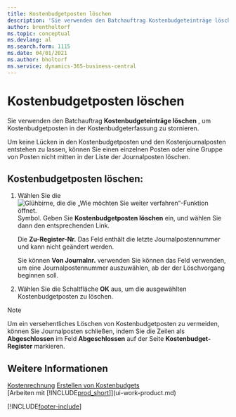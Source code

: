 ```yaml
---
title: Kostenbudgetposten löschen
description: 'Sie verwenden den Batchauftrag Kostenbudgeteinträge löschen , um Kostenbudgetposten in der Kostenbudgeterfassung zu stornieren.'
author: brentholtorf
ms.topic: conceptual
ms.devlang: al
ms.search.form: 1115
ms.date: 04/01/2021
ms.author: bholtorf
ms.service: dynamics-365-business-central
---
```

# <a name="delete-cost-budget-entries"></a>Kostenbudgetposten löschen

Sie verwenden den Batchauftrag **Kostenbudgeteinträge löschen** , um Kostenbudgetposten in der Kostenbudgeterfassung zu stornieren.  

Um keine Lücken in den Kostenbudgetposten und den Kostenjournalposten entstehen zu lassen, können Sie einen einzelnen Posten oder eine Gruppe von Posten nicht mitten in der Liste der Journalposten löschen.  

## <a name="to-delete-a-cost-budget-entry"></a>Kostenbudgetposten löschen:

1. Wählen Sie die ![Glühbirne, die die „Wie möchten Sie weiter verfahren“-Funktion öffnet.](media/ui-search/search_small.png "Sagen Sie mir, was Sie tun möchten") Symbol. Geben Sie **Kostenbudgetposten löschen** ein, und wählen Sie dann den entsprechenden Link.  

    Die **Zu-Register-Nr.** Das Feld enthält die letzte Journalpostennummer und kann nicht geändert werden.  

    Sie können **Von Journalnr.** verwenden Sie können das Feld verwenden, um eine Journalpostennummer auszuwählen, ab der der Löschvorgang beginnen soll.  
2. Wählen Sie die Schaltfläche **OK** aus, um die ausgewählten Kostenbudgetposten zu löschen.  

> [!NOTE]  
> Um ein versehentliches Löschen von Kostenbudgetposten zu vermeiden, können Sie Journalposten schließen, indem Sie die Zeilen als **Abgeschlossen** im Feld **Abgeschlossen** auf der Seite **Kostenbudget-Register** markieren.  

## <a name="see-also"></a>Weitere Informationen

[Kostenrechnung](finance-manage-cost-accounting.md)
[Erstellen von Kostenbudgets](finance-create-cost-budgets.md)  
[Arbeiten mit [!INCLUDE[prod_short](includes/prod_short.md)]](ui-work-product.md)


[!INCLUDE[footer-include](includes/footer-banner.md)]
